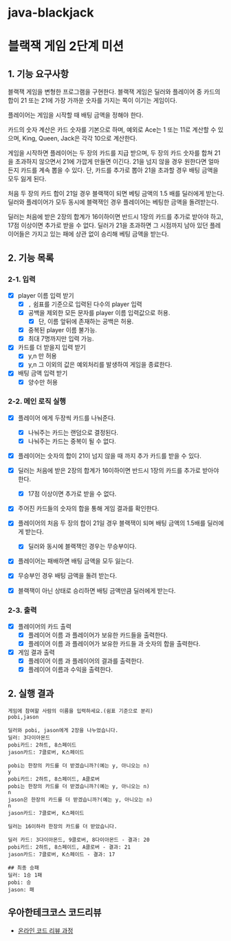 # java-blackjack

# 블랙잭 게임 2단계 미션

## 1. 기능 요구사항

블랙잭 게임을 변형한 프로그램을 구현한다. 블랙잭 게임은 딜러와 플레이어 중 카드의 합이 21 또는 21에 가장 가까운 숫자를 가지는 쪽이 이기는 게임이다.

플레이어는 게임을 시작할 때 배팅 금액을 정해야 한다.

카드의 숫자 계산은 카드 숫자를 기본으로 하며, 예외로 Ace는 1 또는 11로 계산할 수 있으며, King, Queen, Jack은 각각 10으로 계산한다.

게임을 시작하면 플레이어는 두 장의 카드를 지급 받으며, 두 장의 카드 숫자를 합쳐 21을 초과하지 않으면서 21에 가깝게 만들면 이긴다. 
21을 넘지 않을 경우 원한다면 얼마든지 카드를 계속 뽑을 수 있다. 단, 카드를 추가로 뽑아 21을 초과할 경우 배팅 금액을 모두 잃게 된다.

처음 두 장의 카드 합이 21일 경우 블랙잭이 되면 베팅 금액의 1.5 배를 딜러에게 받는다. 
딜러와 플레이어가 모두 동시에 블랙잭인 경우 플레이어는 베팅한 금액을 돌려받는다.

딜러는 처음에 받은 2장의 합계가 16이하이면 반드시 1장의 카드를 추가로 받아야 하고, 17점 이상이면 추가로 받을 수 없다. 
딜러가 21을 초과하면 그 시점까지 남아 있던 플레이어들은 가지고 있는 패에 상관 없이 승리해 베팅 금액을 받는다.

## 2. 기능 목록

### 2-1. 입력

- [x] player 이름 입력 받기
    - [x] `,` 쉼표를 기준으로 입력된 다수의 player 입력
    - [x] 공백을 제외한 모든 문자를 player 이름 입력값으로 허용.
        - [x] 단, 이름 앞뒤에 존재하는 공백은 허용.
    - [x] 중복된 player 이름 불가능.
    - [x] 최대 7명까지만 입력 가능.
- [x] 카드를 더 받을지 입력 받기
    - [x] y,n 만 허용
    - [x] y,n 그 이외의 값은 예외처리를 발생하여 게임을 종료한다.
- [x] 배팅 금액 입력 받기
    - [x] 양수만 허용

### 2-2. 메인 로직 실행

- [x] 플레이어 에게 두장씩 카드를 나눠준다.
    - [x] 나눠주는 카드는 랜덤으로 결정된다.
    - [x] 나눠주는 카드는 중복이 될 수 없다.

- [x] 플레이어는 숫자의 합이 21이 넘지 않을 때 까지 추가 카드를 받을 수 있다.

- [x] 딜러는 처음에 받은 2장의 합계가 16이하이면 반드시 1장의 카드를 추가로 받아야 한다.
    - [x] 17점 이상이면 추가로 받을 수 없다.

- [x] 주어진 카드들의 숫자의 합을 통해 게임 결과를 확인한다.

- [x] 플레이어의 처음 두 장의 합이 21일 경우 블랙잭이 되며 배팅 금액의 1.5배를 딜러에게 받는다.
    - [x] 딜러와 동시에 블랙잭인 경우는 무승부이다.

- [x] 플레이어는 패배하면 배팅 금액을 모두 잃는다.

- [x] 무승부인 경우 배팅 금액을 돌려 받는다.

- [x] 블랙잭이 아닌 상태로 승리하면 배팅 금액만큼 딜러에게 받는다.

### 2-3. 출력

- [x] 플레이어의 카드 출력
    - [x] 플레이어 이름 과 플레이어가 보유한 카드들을 출력한다.
    - [x] 플레이어 이름 과 플레이어가 보유한 카드들 과 숫자의 합을 출력한다.
- [x] 게임 결과 출력
    - [x] 플레이어 이름 과 플레이어의 결과를 출력한다.
    - [x] 플레이어 이름과 수익을 출력한다.

## 2. 실행 결과

```
게임에 참여할 사람의 이름을 입력하세요.(쉼표 기준으로 분리)
pobi,jason

딜러와 pobi, jason에게 2장을 나누었습니다.
딜러: 3다이아몬드
pobi카드: 2하트, 8스페이드
jason카드: 7클로버, K스페이드

pobi는 한장의 카드를 더 받겠습니까?(예는 y, 아니오는 n)
y
pobi카드: 2하트, 8스페이드, A클로버
pobi는 한장의 카드를 더 받겠습니까?(예는 y, 아니오는 n)
n
jason은 한장의 카드를 더 받겠습니까?(예는 y, 아니오는 n)
n
jason카드: 7클로버, K스페이드

딜러는 16이하라 한장의 카드를 더 받았습니다.

딜러 카드: 3다이아몬드, 9클로버, 8다이아몬드 - 결과: 20
pobi카드: 2하트, 8스페이드, A클로버 - 결과: 21
jason카드: 7클로버, K스페이드 - 결과: 17

## 최종 승패
딜러: 1승 1패
pobi: 승 
jason: 패
```

## 우아한테크코스 코드리뷰

- [온라인 코드 리뷰 과정](https://github.com/woowacourse/woowacourse-docs/blob/master/maincourse/README.md)
